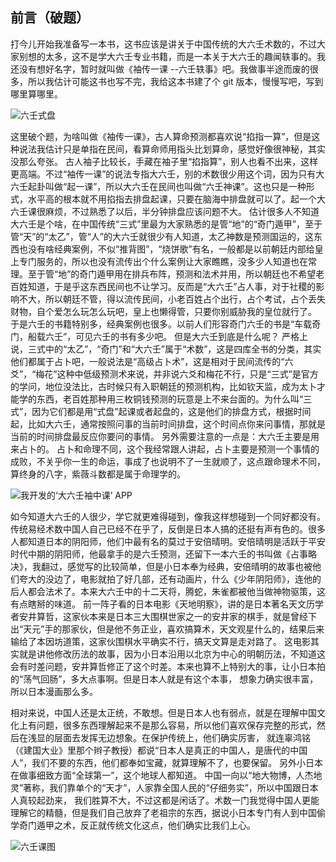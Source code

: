 ## 前言（破题）

打今儿开始我准备写一本书，这书应该是讲关于中国传统的大六壬术数的，不过大家别想的太多，这不是学大六壬专业书籍，而是一本关于大六壬的趣闻轶事的。我还没有想好名字，暂时就叫做《袖传一课 --六壬轶事》吧。我做事半途而废的很多，所以我估计可能这书也写不完，我给这本书建了个 git 版本，慢慢写吧，写到哪里算哪里。

![六壬式盘](https://raw.github.com/eiffelqiu/daliuren/master/img/1.jpg)

这里破个题，为啥叫做《袖传一课》，古人算命预测都喜欢说“掐指一算”，但是这种说法我估计只是单指在民间，看算命师用指头比划算命，感觉好像很神秘，其实没那么夸张。 古人袖子比较长，手藏在袖子里“掐指算”，别人也看不出来，这样更高端。不过“袖传一课”的说法专指大六壬，别的术数很少用这个词，因为只有大六壬起卦叫做“起一课”，所以大六壬在民间也叫做“六壬神课”。这也只是一种形式，水平高的根本就不用掐指去排盘起课，只要在脑海中排盘就可以了。起一个大六壬课很麻烦，不过熟悉了以后，半分钟排盘应该问题不大。
估计很多人不知道大六壬是个啥，在中国传统“三式”里最为大家熟悉的是管“地”的“奇门遁甲”，至于管“天”的“太乙”，管“人”的大六壬就很少有人知道，太乙神数是预测国运的，这东西也没有啥经典案例，不似“推背图”，“烧饼歌”有名，一般都是以前朝廷内部给皇上专门服务的，所以也没有流传出个什么案例让大家瞧瞧，没多少人知道也在常理。至于管“地”的奇门遁甲用在排兵布阵，预测和法术并用，所以朝廷也不希望老百姓知道，于是乎这东西民间也不让学习。反而是“大六壬”占人事，对于社稷的影响不大，所以朝廷不管，得以流传民间，小老百姓占个出行，占个考试，占个丢失财物，自个爱怎么玩怎么玩吧，皇上也懒得管，只要你别威胁我的皇位就行了。 于是六壬的书籍特别多，经典案例也很多。以前人们形容奇门六壬的书是“车载奇门，船载六壬”，可见六壬的书有多少吧。 但是大六壬到底是什么呢？ 严格上说，三式中的“太乙”，“奇门”和“大六壬”属于“术数”，这是四库全书的分类，其实他们都属于占卜吧，一般说法是“高级占卜术”，这是相对于民间流传的“六爻”，“梅花”这种中低级预测术来说，并非说六爻和梅花不行，只是“三式”是官方的学问，地位没法比，古时候只有入职朝廷的预测机构，比如钦天监，成为太卜才能学的东西，老百姓那种用三枚铜钱预测的玩意是上不来台面的。为什么叫“三式”，因为它们都是用“式盘”起课或者起盘的，这是他们的排盘方式，根据时间起，比如大六壬，通常按照问事的当前时间排盘，这个时间点你来问事情，那就是当前的时间排盘最反应你要问的事情。 另外需要注意的一点是：大六壬主要是用来占卜的。 占卜和命理不同，这个我经常跟人讲起，占卜主要是预测一个事情的成败，不关乎你一生的命运，事成了也说明不了一生就顺了，这点跟命理术不同，算终身的八字，紫薇斗数都是属于命理学的。

![我开发的‘大六壬袖中课’ APP](https://raw.github.com/eiffelqiu/daliuren/master/img/2.jpg)

如今知道大六壬的人很少，学它就更难得碰到，像我这样想碰到一个同好都没有。 传统易经术数中国人自己已经不在乎了，反倒是日本人搞的还挺有声有色的。很多人都知道日本的阴阳师，他们中最有名的莫过于安倍晴明。安倍晴明是活跃于平安时代中期的阴阳师，他最拿手的是六壬预测，还留下一本六壬的书叫做《占事略决》，我翻过，感觉写的比较简单，但是小日本奉为经典，安倍晴明的故事也被他们夸大的没边了，电影就拍了好几部，还有动画片，什么《少年阴阳师》，连他的后人都会法术了。本来大六壬中的十二天将，腾蛇，朱雀都被他当做神物驱策，这有点瞎掰的味道。 前一阵子看的日本电影《天地明察》，讲的是日本著名天文历学者安井算哲，这家伙本来是日本三大围棋世家之一的安井家的棋手，就是曾经下出“天元”手的那家伙，但是他不务正业，喜欢搞算术，天文观星什么的，结果后来输给了本因坊道策，这家伙围棋水平确实不行，搞天文算是走对路了。 这电影其实就是讲他修改历法的故事，因为小日本沿用以北京为中心的明朝历法，不知道这会有时差问题，安井算哲修正了这个时差。本来也算不上特别大的事，让小日本拍的“荡气回肠”，多大点事啊。但是日本人就是有这个本事， 想象力确实很丰富，所以日本漫画那么多。

相对来说，中国人还是太正统，不敢想。但是日本人也有弱点，就是在理解中国文化上有问题，很多东西理解起来不是那么容易，所以他们喜欢保存完整的形式，然后在浅显的层面去发挥无边想象。在保护传统上，他们确实厉害， 就连辜鸿铭（《建国大业》里那个辫子教授）都说“日本人是真正的中国人，是唐代的中国人”，我们不要的东西，他们都奉如宝藏，就算理解不了，也要保留。 另外小日本在做事细致方面“全球第一”，这个地球人都知道。 中国一向以“地大物博，人杰地灵”著称，我们靠单个的“天才”，人家靠全国人民的“仔细务实”，所以中国跟日本人真较起劲来， 我们胜算不大，不过这都是闲话了。术数一门我觉得中国人更能理解它的精髓，但是我们自己放弃了老祖宗的东西，据说小日本专门有人到中国偷学奇门遁甲之术，反正就传统文化这点，他们确实比我们上心。

![六壬课图](https://raw.github.com/eiffelqiu/daliuren/master/img/3.jpg)

